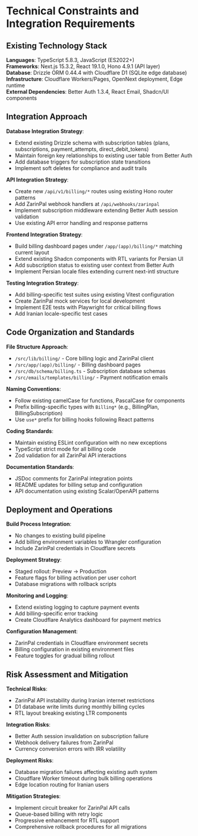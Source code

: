 # Technical Constraints and Integration Requirements

## Existing Technology Stack
**Languages**: TypeScript 5.8.3, JavaScript (ES2022+)  
**Frameworks**: Next.js 15.3.2, React 19.1.0, Hono 4.9.1 (API layer)  
**Database**: Drizzle ORM 0.44.4 with Cloudflare D1 (SQLite edge database)  
**Infrastructure**: Cloudflare Workers/Pages, OpenNext deployment, Edge runtime  
**External Dependencies**: Better Auth 1.3.4, React Email, Shadcn/UI components  

## Integration Approach

**Database Integration Strategy**: 
- Extend existing Drizzle schema with subscription tables (plans, subscriptions, payment_attempts, direct_debit_tokens)
- Maintain foreign key relationships to existing user table from Better Auth
- Add database triggers for subscription state transitions
- Implement soft deletes for compliance and audit trails

**API Integration Strategy**:
- Create new `/api/v1/billing/*` routes using existing Hono router patterns
- Add ZarinPal webhook handlers at `/api/webhooks/zarinpal`
- Implement subscription middleware extending Better Auth session validation
- Use existing API error handling and response patterns

**Frontend Integration Strategy**:
- Build billing dashboard pages under `/app/(app)/billing/*` matching current layout
- Extend existing Shadcn components with RTL variants for Persian UI
- Add subscription status to existing user context from Better Auth
- Implement Persian locale files extending current next-intl structure

**Testing Integration Strategy**:
- Add billing-specific test suites using existing Vitest configuration
- Create ZarinPal mock services for local development
- Implement E2E tests with Playwright for critical billing flows
- Add Iranian locale-specific test cases

## Code Organization and Standards

**File Structure Approach**:
- `/src/lib/billing/` - Core billing logic and ZarinPal client
- `/src/app/(app)/billing/` - Billing dashboard pages
- `/src/db/schema/billing.ts` - Subscription database schemas
- `/src/emails/templates/billing/` - Payment notification emails

**Naming Conventions**: 
- Follow existing camelCase for functions, PascalCase for components
- Prefix billing-specific types with `Billing*` (e.g., BillingPlan, BillingSubscription)
- Use `use*` prefix for billing hooks following React patterns

**Coding Standards**:
- Maintain existing ESLint configuration with no new exceptions
- TypeScript strict mode for all billing code
- Zod validation for all ZarinPal API interactions

**Documentation Standards**:
- JSDoc comments for ZarinPal integration points
- README updates for billing setup and configuration
- API documentation using existing Scalar/OpenAPI patterns

## Deployment and Operations

**Build Process Integration**:
- No changes to existing build pipeline
- Add billing environment variables to Wrangler configuration
- Include ZarinPal credentials in Cloudflare secrets

**Deployment Strategy**:
- Staged rollout: Preview → Production
- Feature flags for billing activation per user cohort
- Database migrations with rollback scripts

**Monitoring and Logging**:
- Extend existing logging to capture payment events
- Add billing-specific error tracking
- Create Cloudflare Analytics dashboard for payment metrics

**Configuration Management**:
- ZarinPal credentials in Cloudflare environment secrets
- Billing configuration in existing environment files
- Feature toggles for gradual billing rollout

## Risk Assessment and Mitigation

**Technical Risks**:
- ZarinPal API instability during Iranian internet restrictions
- D1 database write limits during monthly billing cycles
- RTL layout breaking existing LTR components

**Integration Risks**:
- Better Auth session invalidation on subscription failure
- Webhook delivery failures from ZarinPal
- Currency conversion errors with IRR volatility

**Deployment Risks**:
- Database migration failures affecting existing auth system
- Cloudflare Worker timeout during bulk billing operations
- Edge location routing for Iranian users

**Mitigation Strategies**:
- Implement circuit breaker for ZarinPal API calls
- Queue-based billing with retry logic
- Progressive enhancement for RTL support
- Comprehensive rollback procedures for all migrations
